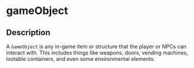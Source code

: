 # gameObject

## Description

A `GameObject` is any in-game item or structure that the player or NPCs can interact with. This includes things like weapons, doors, vending machines, lootable containers, and even some environmental elements.
